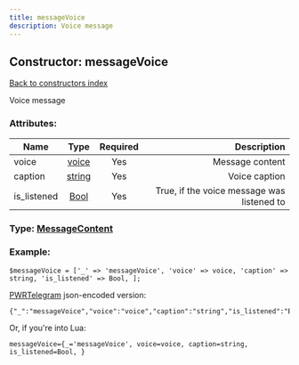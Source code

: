 ```yaml
---
title: messageVoice
description: Voice message
---
```

## Constructor: messageVoice  
[Back to constructors index](index.md)



Voice message

### Attributes:

| Name     |    Type       | Required | Description |
|----------|:-------------:|:--------:|------------:|
|voice|[voice](../types/voice.md) | Yes|Message content|
|caption|[string](../types/string.md) | Yes|Voice caption|
|is\_listened|[Bool](../types/Bool.md) | Yes|True, if the voice message was listened to|



### Type: [MessageContent](../types/MessageContent.md)


### Example:

```
$messageVoice = ['_' => 'messageVoice', 'voice' => voice, 'caption' => string, 'is_listened' => Bool, ];
```  

[PWRTelegram](https://pwrtelegram.xyz) json-encoded version:

```
{"_":"messageVoice","voice":"voice","caption":"string","is_listened":"Bool"}
```


Or, if you're into Lua:  


```
messageVoice={_='messageVoice', voice=voice, caption=string, is_listened=Bool, }

```


